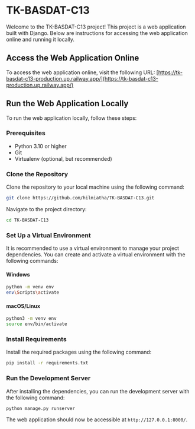 
# TK-BASDAT-C13

Welcome to the TK-BASDAT-C13 project! This project is a web application built with Django. Below are instructions for accessing the web application online and running it locally.

## Access the Web Application Online

To access the web application online, visit the following URL:
[https://tk-basdat-c13-production.up.railway.app/](https://tk-basdat-c13-production.up.railway.app/)

## Run the Web Application Locally

To run the web application locally, follow these steps:

### Prerequisites

- Python 3.10 or higher
- Git
- Virtualenv (optional, but recommended)

### Clone the Repository

Clone the repository to your local machine using the following command:

```bash
git clone https://github.com/hilmiatha/TK-BASDAT-C13.git
```

Navigate to the project directory:

```bash
cd TK-BASDAT-C13
```

### Set Up a Virtual Environment

It is recommended to use a virtual environment to manage your project dependencies. You can create and activate a virtual environment with the following commands:

#### Windows

```bash
python -m venv env
env\Scripts\activate
```

#### macOS/Linux

```bash
python3 -m venv env
source env/bin/activate
```

### Install Requirements

Install the required packages using the following command:

```bash
pip install -r requirements.txt
```

### Run the Development Server

After installing the dependencies, you can run the development server with the following command:

```bash
python manage.py runserver
```

The web application should now be accessible at `http://127.0.0.1:8000/`.



